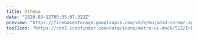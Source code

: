 ```yaml
---
title: Athena
date: "2020-03-12T05:35:07.322Z"
preview: "https://firebasestorage.googleapis.com/v0/b/mujadid-corner.appspot.com/o/artscapes_images%2FAthena.png?alt=media"
toolIcon: "https://cdn2.iconfinder.com/data/icons/metro-ui-dock/512/Inkscape.png"
---
```

